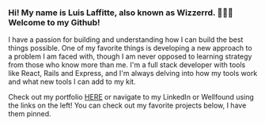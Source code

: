 ### Hi! My name is Luis Laffitte, also known as Wizzerrd. 🧙‍♂️💽 Welcome to my Github!

I have a passion for building and understanding how I can build the best things possible. One of my favorite things is developing a new approach to a problem I am faced with, though I am never opposed to learning strategy from those who know more than me. I'm a full stack developer with tools like React, Rails and Express, and I'm always delving into how my tools work and what new tools I can add to my kit.

Check out my portfolio [HERE](https://luislaffitte.netlify.app/) or navigate to my LinkedIn or Wellfound using the links on the left! You can check out my favorite projects below, I have them pinned.


